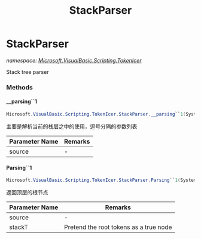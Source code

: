 ﻿---
title: StackParser
---

# StackParser
_namespace: [Microsoft.VisualBasic.Scripting.TokenIcer](N-Microsoft.VisualBasic.Scripting.TokenIcer.html)_

Stack tree parser

### Methods

#### __parsing``1
```csharp
Microsoft.VisualBasic.Scripting.TokenIcer.StackParser.__parsing``1(System.Collections.Generic.Queue{Microsoft.VisualBasic.Scripting.TokenIcer.Token{``0}},Microsoft.VisualBasic.Scripting.TokenIcer.StackTokens{``0})
```
主要是解析当前的栈层之中的使用，逗号分隔的参数列表

|Parameter Name|Remarks|
|--------------|-------|
|source|-|


#### Parsing``1
```csharp
Microsoft.VisualBasic.Scripting.TokenIcer.StackParser.Parsing``1(System.Collections.Generic.IEnumerable{Microsoft.VisualBasic.Scripting.TokenIcer.Token{``0}},Microsoft.VisualBasic.Scripting.TokenIcer.StackTokens{``0})
```
返回顶层的根节点

|Parameter Name|Remarks|
|--------------|-------|
|source|-|
|stackT|Pretend the root tokens as a true node|





